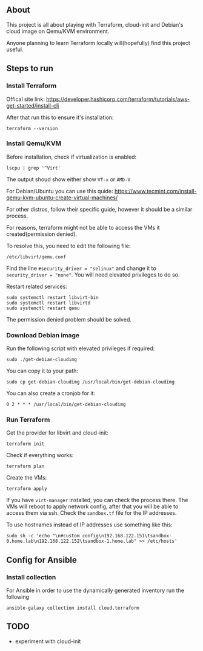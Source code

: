 ## About

This project is all about playing with Terraform, cloud-init and Debian's cloud image on Qemu/KVM environment.

Anyone planning to learn Terraform locally will(hopefully) find this project useful.

## Steps to run

### Install Terraform

Offical site link: https://developer.hashicorp.com/terraform/tutorials/aws-get-started/install-cli

After that run this to ensure it's installation:

```terraform --version```

### Install Qemu/KVM

Before installation, check if virtualization is enabled:

```lscpu | grep '^Virt'```

The output shoud show either show ```VT-x``` or ```AMD-V```

For Debian/Ubuntu you can use this quide: https://www.tecmint.com/install-qemu-kvm-ubuntu-create-virtual-machines/

For other distros, follow their specific guide, however it should be a similar process.

For reasons, terraform might not be able to access the VMs it created(permission denied).

To resolve this, you need to edit the following file:

```/etc/libvirt/qemu.conf```

Find the line ```#security_driver = "selinux"``` and change it to ```security_driver = "none"```. You will need elevated privileges to do so.

Restart related services:
```
sudo systemctl restart libvirt-bin
sudo systemctl restart libvirtd
sudo systemctl restart qemu
```

The permission denied problem should be solved.

### Download Debian image

Run the following script with elevated privileges if required:

```sudo ./get-debian-cloudimg```

You can copy it to your path:
```
sudo cp get-debian-cloudimg /usr/local/bin/get-debian-cloudimg
```

You can also create a cronjob for it:
```
0 2 * * * /usr/local/bin/get-debian-cloudimg
```

### Run Terraform

Get the provider for libvirt and cloud-init:

```terraform init```

Check if everything works:

```terraform plan```

Create the VMs:

```terraform apply```

If you have ```virt-manager``` installed, you can check the process there. The VMs will reboot to apply network config, after that you will be able to access them via ssh. Check the ```sandbox.tf``` file for the IP addresses.

To use hostnames instead of IP addresses use something like this:
```
sudo sh -c 'echo "\n#custom config\n192.168.122.151\tsandbox-0.home.lab\n192.168.122.152\tsandbox-1.home.lab" >> /etc/hosts'
```

## Config for Ansible

### Install collection

For Ansible in order to use the dynamically generated inventory run the following
```
ansible-galaxy collection install cloud.terraform
```

## TODO

- experiment with cloud-init
